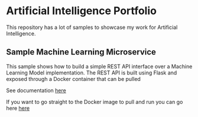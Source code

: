 # Artificial Intelligence Portfolio

This repository has a lot of samples to showcase my work for Artificial Intelligence. 

## Sample Machine Learning Microservice

This sample shows how to build a simple REST API interface over a Machine Learning Model implementation. The REST API is built using Flask and exposed through a Docker container that can be pulled 

See documentation [here](ML_Microservice_Example-master/README.md)

If you want to go straight to the Docker image to pull and run you can go here [here](https://hub.docker.com/r/tomsriddle/ml-microservice)

